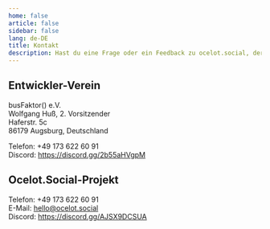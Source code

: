```yaml
---
home: false
article: false
sidebar: false
lang: de-DE
title: Kontakt
description: Hast du eine Frage oder ein Feedback zu ocelot.social, der freien Open-Source-Software für soziale Netzwerke jeder Größe? Kontaktiere uns gerne!
---
```


## Entwickler-Verein

busFaktor() e.V.  
Wolfgang Huß, 2. Vorsitzender  
Haferstr. 5c  
86179 Augsburg, Deutschland

Telefon: +49 173 622 60 91  
Discord: <https://discord.gg/2b55aHVgpM>

## Ocelot.Social-Projekt

Telefon: +49 173 622 60 91  
E-Mail: <hello@ocelot.social>  
Discord: <https://discord.gg/AJSX9DCSUA>  
